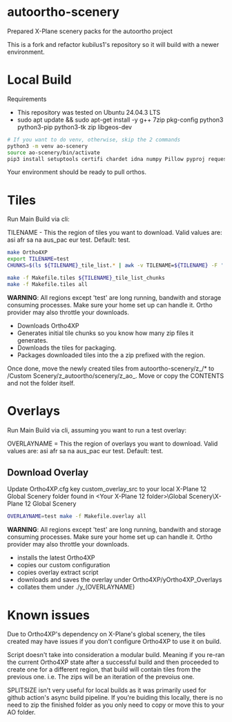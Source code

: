 # autoortho-scenery
Prepared X-Plane scenery packs for the autoortho project

This is a fork and refactor kubilus1's repository so it will build with a newer environment.

# Local Build

Requirements
- This repository was tested on Ubuntu 24.04.3 LTS
- sudo apt update && sudo apt-get install -y g++ 7zip pkg-config python3 python3-pip python3-tk zip libgeos-dev


```bash
# If you want to do venv, otherwise, skip the 2 commands
python3 -m venv ao-scenery
source ao-scenery/bin/activate
pip3 install setuptools certifi chardet idna numpy Pillow pyproj requests Rtree Shapely urllib3 scikit-fmm
```

Your environment should be ready to pull orthos.

# Tiles

Run Main Build via cli:

TILENAME - This the region of tiles you want to download. Valid values are: asi afr sa na aus_pac eur test. Default: test.

```bash
make Ortho4XP
export TILENAME=test
CHUNKS=$(ls ${TILENAME}_tile_list.* | awk -v TILENAME=${TILENAME} -F '.' '/.+/ { printf "%s\"z_" TILENAME "_%s.zip\"", sep, ""$2""; sep=", " }')

make -f Makefile.tiles ${TILENAME}_tile_list_chunks
make -f Makefile.tiles all
```

**WARNING**: All regions except 'test' are long running, bandwith and storage consuming processes. Make sure your home set up can handle it. Ortho provider may also throttle your downloads.

- Downloads Ortho4XP
- Generates initial tile chunks so you know how many zip files it generates.
- Downloads the tiles for packaging.
- Packages downloaded tiles into the a zip prefixed with the region.

Once done, move the newly created tiles from autoortho-scenery/z_<your region>/* to <Your xplane install folder>/Custom Scenery/z_autoortho/scenery/z_ao_<your region>. Move or copy the CONTENTS and not the folder itself.

# Overlays

Run Main Build via cli, assuming you want to run a test overlay:

OVERLAYNAME = This the region of overlays you want to download. Valid values are: asi afr sa na aus_pac eur test. Default: test. 

## Download Overlay

Update Ortho4XP.cfg key custom_overlay_src to your local X-Plane 12 Global Scenery folder found in <Your X-Plane 12 folder>\Global Scenery\X-Plane 12 Global Scenery

```bash
OVERLAYNAME=test make -f Makefile.overlay all
```

**WARNING**: All regions except 'test' are long running, bandwith and storage consuming processes. Make sure your home set up can handle it. Ortho provider may also throttle your downloads.

- installs the latest Ortho4XP
- copies our custom configuration
- copies overlay extract script
- downloads and saves the overlay under Ortho4XP/yOrtho4XP_Overlays
- collates them under ./y_(OVERLAYNAME)

# Known issues
Due to Ortho4XP's dependency on X-Plane's global scenery, the tiles created may have issues if you don't configure Ortho4XP to use it on build.

Script doesn't take into consideration a modular build. Meaning if you re-ran the current Ortho4XP state after a successful build and then proceeded to create one for a different region, that build will contain tiles from the previous one. i.e. The zips will be an iteration of the prevoius one.

SPLITSIZE isn't very useful for local builds as it was primarily used for github action's async build pipeline. If you're buiding this locally, there is no need to zip the finished folder as you only need to copy or move this to your AO folder.